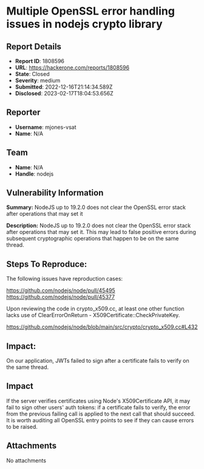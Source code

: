 # Multiple OpenSSL error handling issues in nodejs crypto library

## Report Details
- **Report ID**: 1808596
- **URL**: https://hackerone.com/reports/1808596
- **State**: Closed
- **Severity**: medium
- **Submitted**: 2022-12-16T21:14:34.589Z
- **Disclosed**: 2023-02-17T18:04:53.656Z

## Reporter
- **Username**: mjones-vsat
- **Name**: N/A

## Team
- **Name**: N/A
- **Handle**: nodejs

## Vulnerability Information
**Summary:** NodeJS up to 19.2.0 does not clear the OpenSSL error stack after operations that may set it

**Description:** NodeJS up to 19.2.0 does not clear the OpenSSL error stack after operations that may set it. This may lead to false positive errors during subsequent cryptographic operations that happen to be on the same thread.

## Steps To Reproduce:

The following issues have reproduction cases:

https://github.com/nodejs/node/pull/45495
https://github.com/nodejs/node/pull/45377

Upon reviewing the code in crypto_x509.cc, at least one other function lacks use of ClearErrorOnReturn - X509Certificate::CheckPrivateKey.

https://github.com/nodejs/node/blob/main/src/crypto/crypto_x509.cc#L432

## Impact:

On our application, JWTs failed to sign after a certificate fails to verify on the same thread.

## Impact

If the server verifies certificates using Node's X509Certificate API, it may fail to sign other users' auth tokens: if a certificate fails to verify, the error from the previous failing call is applied to the next call that should succeed. It is worth auditing all OpenSSL entry points to see if they can cause errors to be raised.

## Attachments
No attachments
